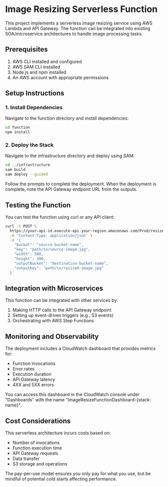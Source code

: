 # Image Resizing Serverless Function

This project implements a serverless image resizing service using AWS Lambda and API Gateway. The function can be integrated into existing SOA/microservice architectures to handle image processing tasks.

## Prerequisites

1. AWS CLI installed and configured
2. AWS SAM CLI installed
3. Node.js and npm installed
4. An AWS account with appropriate permissions

## Setup Instructions

### 1. Install Dependencies

Navigate to the function directory and install dependencies:

```bash
cd function
npm install
```

### 2. Deploy the Stack

Navigate to the infrastructure directory and deploy using SAM:

```bash
cd ../infrastructure
sam build
sam deploy --guided
```

Follow the prompts to complete the deployment. When the deployment is complete, note the API Gateway endpoint URL from the outputs.

## Testing the Function

You can test the function using curl or any API client:

```bash
curl -X POST \
  https://your-api-id.execute-api.your-region.amazonaws.com/Prod/resize \
  -H 'Content-Type: application/json' \
  -d '{
    "bucket": "source-bucket-name",
    "key": "path/to/source-image.jpg",
    "width": 300,
    "height": 200,
    "outputBucket": "destination-bucket-name",
    "outputKey": "path/to/resized-image.jpg"
  }'
```

## Integration with Microservices

This function can be integrated with other services by:

1. Making HTTP calls to the API Gateway endpoint
2. Setting up event-driven triggers (e.g., S3 events)
3. Orchestrating with AWS Step Functions

## Monitoring and Observability

The deployment includes a CloudWatch dashboard that provides metrics for:

- Function invocations
- Error rates
- Execution duration
- API Gateway latency
- 4XX and 5XX errors

You can access this dashboard in the CloudWatch console under "Dashboards" with the name "ImageResizeFunctionDashboard-{stack-name}".

## Cost Considerations

This serverless architecture incurs costs based on:

- Number of invocations
- Function execution time
- API Gateway requests
- Data transfer
- S3 storage and operations

The pay-per-use model ensures you only pay for what you use, but be mindful of potential cold starts affecting performance.